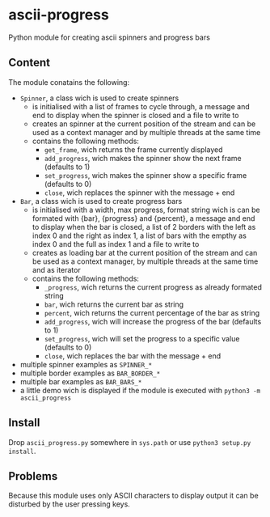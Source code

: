 # ascii-progress
Python module for creating ascii spinners and progress bars

## Content
The module conatains the following:
 - `Spinner`, a class wich is used to create spinners
   - is initialised with a list of frames to cycle through, a message and end to display when the spinner is closed and a file to write to
   - creates an spinner at the current position of the stream and can be used as a context manager and by multiple threads at the same time
   - contains the following methods:
     - `get_frame`, wich returns the frame currently displayed
     - `add_progress`, wich makes the spinner show the next frame (defaults to 1)
     - `set_progress`, wich makes the spinner show a specific frame (defaults to 0)
     - `close`, wich replaces the spinner with the message + end
 - `Bar`, a class wich is used to create progress bars
    - is initialised with a width, max progress, format string wich is can be formated with {bar}, {progress} and {percent}, a message and end to display when the bar is closed, a list of 2 borders with the left as index 0 and the right as index 1, a list of bars with the empthy as index 0 and the full as index 1 and a file to write to
    - creates as loading bar at the current position of the stream and can be used as a context manager, by multiple threads at the same time and as iterator
    - contains the following methods:
      - `_progress`, wich returns the current progress as already formated string
      - `bar`, wich returns the current bar as string
      - `percent`, wich returns the current percentage of the bar as string
      - `add_progress`, wich will increase the progress of the bar (defaults to 1)
      - `set_progress`, wich will set the progress to a specific value (defaults to 0)
      - `close`, wich replaces the bar with the message + end
  - multiple spinner examples as `SPINNER_*`
  - multiple border examples as `BAR_BORDER_*`
  - multiple bar examples as `BAR_BARS_*`
  - a little demo wich is displayed if the module is executed with `python3 -m ascii_progress`

## Install
Drop `ascii_progress.py` somewhere in `sys.path` or use `python3 setup.py install`.

## Problems
Because this module uses only ASCII characters to display output it can be disturbed by the user pressing keys.